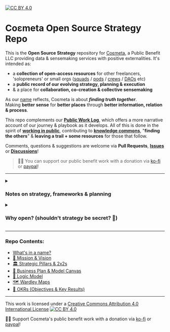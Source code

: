 [![CC BY 4.0][cc-by-shield]][cc-by]

# Coεmeta Open Source Strategy Repo

This is the **Open Source Strategy** repository for [Coεmeta](https://coemeta.xyz), a Public Benefit LLC providing data & sensemaking services with positive externalities. It's intended as: 

- a **collection of open-access resources** for other freelancers, 'solopreneurs' or small orgs ([squads](https://otherinter.net/research/squad-wealth/) / [pods](https://handbook.enspiral.com/guides/pods) / [crews](https://www.microsolidarity.cc/practices/crewing) / [DAOs](https://ethereum.org/en/dao/) etc)
- a **public record of our evolving strategy, planning & execution**
- & a place for **collaboration, co-creation & collective sensemaking**

As our [name](/name.md) reflects, Coεmeta is about **_finding truth together_**. \
Making **better sense** for **better places** through **better information, relation & process**.

This repo complements our [**Public Work Log**](https://github.com/coemeta/public-work-log), which offers a more narrative account of our journey & playbook as it develops. All of this is done in the spirit of **[working in public](https://nesslabs.com/work-in-public)**, contributing to **[knowledge commons](https://en.wikipedia.org/wiki/Knowledge_commons)**, "**finding the others**" & **leaving a trail + some resources** for those that follow. 

Comments, questions & suggestions are welcome via **Pull Requests**, [**Issues**](https://github.com/coemeta/open-source-strategy/issues) or [**Discussions**](https://github.com/orgs/coemeta/discussions)!

> 🙏🏼 You can support our public benefit work with a donation via [ko-fi](https://ko-fi.com/coemeta) or [paypal](https://www.paypal.com/donate/?hosted_button_id=7W4M66QGW3LT8)! 

---

<details>
<summary>

### Notes on strategy, frameworks & planning
</summary>

As [decision science](https://medium.com/coemeta/from-information-to-action-with-quantitative-decision-science-9752b6c969d5#4054) practitioners & general strategy nerds, we've seen how **the right framework can simplify, clarify & streamline the task of making sense of information & (potential) actions** — _as long as we don't mistake the map for the territory_ **ᵋ**. So we've made ample use of various models & frameworks in the planning & execution of Coεmeta _to date_. 

***Note**: this repo contains snapshots in various states of refinement & iteration. Further, the frameworks are essentially just differently shaped containers filled with mostly the same content, but the varying shapes help emphasize (& scrutinize) different dimensions of the information & underlying intent, which is in fact much of the value of such frameworks.*

<br>

<details>
<summary>ᵋ <i>...a few more obligatory caveats & cautionary aphorisms regarding models & planning:</i></summary>

  - ["Plans are worthless, but planning is priceless"](https://quoteinvestigator.com/2017/11/18/planning/)
  - ["Everyone has a plan until they get punched in the mouth"](https://www.commit.works/everyone-has-a-plan-until-they-get-punched-in-the-mouth/) 
  - ([Optionality](https://thedeepdish.org/optionality-book/) & [OODA loops](https://en.wikipedia.org/wiki/OODA_loop) are often better than plans — see also [Emergent Strategy](https://alliedmedia.org/speaker-projects/emergent-strategy-ideation-institute))
  - ["All models are wrong, but some are useful"](https://en.wikipedia.org/wiki/All_models_are_wrong)
  - See generally: [complexity science](https://en.wikipedia.org/wiki/Complex_system) & [chaos theory](https://en.wikipedia.org/wiki/Chaos_theory), e.g. [Robert May (1976)](https://medium.com/coemeta/the-logistic-map-the-onset-of-chaos-sonified-46fd73e25965#5174)
  - In fact the epsilon ("ε") in **__Coεmeta__** is meant as a reminder of the '[error margin](https://methods.sagepub.com/reference/the-sage-encyclopedia-of-communication-research-methods/i4630.xml)' in any model, estimate or probabilistic assessment. (see further details on this etymology on the [What's in a name?](/name.md) page)

</details>
</details>
   
<details>
<summary>

### Why open? (shouldn't strategy be secret? 🤫)
</summary>

1. <details><summary><b>We're playing positive-sum, infinite games</b></summary> 

   \
   As a mission-driven org focused on prosocial impact, [positive externalities](https://en.wikipedia.org/wiki/Externality#Positive) & [public goods](https://en.wikipedia.org/wiki/Public_good_(economics)), **we're not afraid of being copied**. \
   \
   In fact _**the more we're copied, the more we all win**_. This is partly because we're playing [a different game](https://www.gameb.wiki/index.php?title=An_Introduction_to_Game_B): a [positive-sum](https://en.wikipedia.org/wiki/Win-win_game), [infinite game](https://en.wikipedia.org/wiki/Finite_and_Infinite_Games#Finite_vs._infinite_games) where we 'win' by continuing to play. The game is collective growth & regeneration, exchange over extraction, cooperation over competition, relationships over objects, process over products. This game favors [abundance mindset](https://en.wikipedia.org/wiki/Mindset#Abundance_and_scarcity) & recognizes the [many forms of capital](http://www.appleseedpermaculture.com/8-forms-of-capital/) beyond money & property. \
   \
   But we're not naive about the need for traditional capital to 'stay in business' & stay alive. And **we're not afraid to compete** with traditional profit-maximizing, extractive, scarcity-based, zero-sum business models — the old game. That game is dying of exhaustion, institutional decay, bureaucratic gridlock & most of all a hollow core — lacking meaning & humanity: no vibes, no [lore](https://studio.ribbonfarm.com/p/on-lore). **It can't do what we can do**: it's inhuman & unnatural, the system dynamics are self-annihiliting. It has to defy gravity, scale endlessly, deceive perpetually, genuflect to VCs or financial market casino games. It has to "win", [we just have to keep playing](https://studio.ribbonfarm.com/p/how-to-not-lose-at-4d-chess). \
   \
   Their game is ending, as finite games must. Our game is endless, regenerative, life-giving, convivial, self-sustaining, its own reward. Everyday, [more](https://www.enspiral.com/) & [more](https://otherinter.net/research/squad-wealth/) join our game & [leave](https://www.ft.com/content/1270ee18-3ee0-4939-98a8-c4f40940e644) the [old](https://www.linkedin.com/news/story/millennials-burned-by-hustle-culture-5670986/). As many [always have](https://gnosisguild.mirror.xyz/t4F5rItMw4-mlpLZf5JQhElbDfQ2JRVKAzEpanyxW1Q). Regardless of what becomes of Coεmeta, the game endures.
   </details>
  
2. <details><summary><b>Classical Porterian business strategy</b></summary>
   
   \
   We can also justify this transparency on the terms of classical "old game" business strategy. In that world, it doesn't get much more canonical than [Michael Porter](https://www.google.com/books/edition/Understanding_Michael_Porter/t5BaoG0tAoUC?hl=en): \
   \
   ![](https://pbs.twimg.com/media/FI8w-OmXwAIyoYx?format=jpg&name=4096x4096)
   ![](https://pbs.twimg.com/media/FI8xFOaWYAQhu9v?format=png&name=large)

   </details>

</details>

---

### Repo Contents:

  - [What's in a name?](/name.md)
  - [🔭  Mission & Vision](/frameworks/mission-and-vision.md)
  - [🏛  Strategic Pillars & 2x2s](/frameworks/pillars-and-2x2s.md)
  - [📝  Business Plan & Model Canvas](/frameworks/business-plan-and-model-canvas.md)
  - [🧠  Logic Model](/frameworks/logic-model.md)
  - [🗺  Wardley Maps](/frameworks/wardley-maps.md)
  - [🧮  OKRs (Objectives & Key Results)](/frameworks/okrs.md)


---

This work is licensed under a
[Creative Commons Attribution 4.0 International License][cc-by] [![CC BY 4.0][cc-by-image]][cc-by]

🙏🏼 Support Coεmeta's public benefit work with a donation via [ko-fi](https://ko-fi.com/coemeta) or [paypal](https://www.paypal.com/donate/?hosted_button_id=7W4M66QGW3LT8)! 

[cc-by]: http://creativecommons.org/licenses/by/4.0/
[cc-by-image]: https://i.creativecommons.org/l/by/4.0/88x31.png
[cc-by-shield]: https://img.shields.io/badge/License-CC%20BY%204.0-lightgrey.svg
